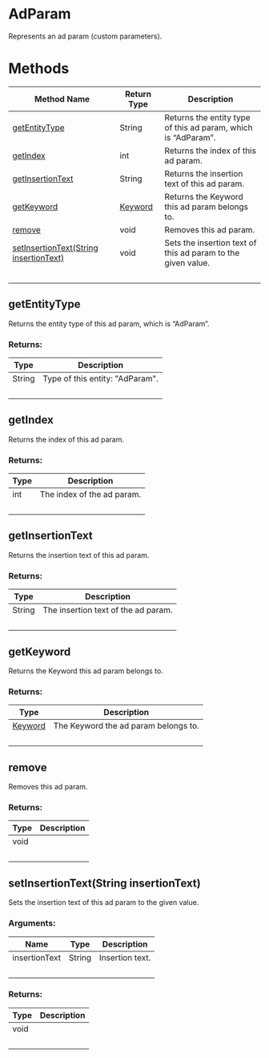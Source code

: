 # AdParam
Represents an ad param (custom parameters). 

# Methods
|Method Name|Return Type|Description|
|-|-|-
[getEntityType](#getentitytype)|String|Returns the entity type of this ad param, which is “AdParam”.<br />
[getIndex](#getindex)|int|Returns the index of this ad param.<br />
[getInsertionText](#getinsertiontext)|String|Returns the insertion text of this ad param.<br />
[getKeyword](#getkeyword)|[Keyword](./Keyword)|Returns the Keyword this ad param belongs to.<br />
[remove](#remove)|void|Removes this ad param.<br />
[setInsertionText(String insertionText)](#setinsertiontext~string-insertiontext~)|void|Sets the insertion text of this ad param to the given value.<br />
&nbsp;|&nbsp;|&nbsp;

## <a name="getentitytype"></a>getEntityType
Returns the entity type of this ad param, which is “AdParam”.


### Returns:
|Type|Description|
|-|-
String|Type of this entity: "AdParam".
&nbsp;|&nbsp;
## <a name="getindex"></a>getIndex
Returns the index of this ad param.


### Returns:
|Type|Description|
|-|-
int|The index of the ad param.
&nbsp;|&nbsp;
## <a name="getinsertiontext"></a>getInsertionText
Returns the insertion text of this ad param.


### Returns:
|Type|Description|
|-|-
String|The insertion text of the ad param.
&nbsp;|&nbsp;
## <a name="getkeyword"></a>getKeyword
Returns the Keyword this ad param belongs to.


### Returns:
|Type|Description|
|-|-
[Keyword](./Keyword)|The Keyword the ad param belongs to.
&nbsp;|&nbsp;
## <a name="remove"></a>remove
Removes this ad param.


### Returns:
|Type|Description|
|-|-
void|
&nbsp;|&nbsp;
## <a name="setinsertiontext~string-insertiontext~"></a>setInsertionText(String insertionText)
Sets the insertion text of this ad param to the given value.


### Arguments:
|Name|Type|Description|
|-|-|-
insertionText|String|Insertion text.
&nbsp;|&nbsp;|&nbsp;
### Returns:
|Type|Description|
|-|-
void|
&nbsp;|&nbsp;
